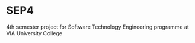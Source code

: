 # SEP4

4th semester project for Software Technology Engineering programme at VIA University College
